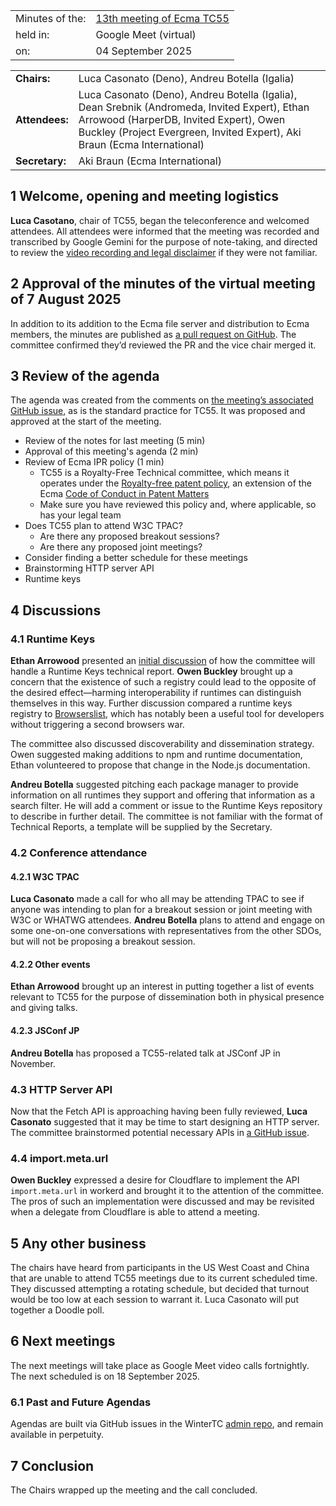 |                 |                                                                             |
|:----------------|:----------------------------------------------------------------------------|
| Minutes of the: | [13th meeting of Ecma TC55](https://github.com/WinterTC55/admin/issues/136) |
| held in:        | Google Meet (virtual)                                                       |
| on:             | 04 September 2025                                                           |

|                |                                                                                                                                                                                                                      |
|:---------------|:---------------------------------------------------------------------------------------------------------------------------------------------------------------------------------------------------------------------|
| **Chairs:**    | Luca Casonato (Deno), Andreu Botella (Igalia)                                                                                                                                                                        |
| **Attendees:** | Luca Casonato (Deno), Andreu Botella (Igalia), Dean Srebnik (Andromeda, Invited Expert), Ethan Arrowood (HarperDB, Invited Expert), Owen Buckley (Project Evergreen, Invited Expert), Aki Braun (Ecma International) |
| **Secretary:** | Aki Braun (Ecma International)                                                                                                                                                                                       |

## 1 Welcome, opening and meeting logistics

**Luca Casotano**, chair of TC55, began the teleconference and welcomed attendees. All attendees were informed that the meeting was recorded and transcribed by Google Gemini for the purpose of note-taking, and directed to review the [video recording and legal disclaimer](https://github.com/WinterTC55/admin/tree/main/VIDEO_RECORDING_AND_LEGAL_DISCLAIMER.md) if they were not familiar.

## 2 Approval of the minutes of the virtual meeting of 7 August 2025

In addition to its addition to the Ecma file server and distribution to Ecma members, the minutes are published as [a pull request on GitHub](https://github.com/WinterTC55/admin/pull/134). The committee confirmed they’d reviewed the PR and the vice chair merged it.

## 3 Review of the agenda

The agenda was created from the comments on [the meeting’s associated GitHub issue](https://github.com/WinterTC55/admin/issues/136), as is the standard practice for TC55. It was proposed and approved at the start of the meeting.

* Review of the notes for last meeting (5 min)
* Approval of this meeting's agenda (2 min)
* Review of Ecma IPR policy (1 min)
  * TC55 is a Royalty-Free Technical committee, which means it operates under the [Royalty-free patent policy](https://ecma-international.org/policies/by-ipr/royalty-free-patent-policy-extension-option/), an extension of the Ecma [Code of Conduct in Patent Matters](https://ecma-international.org/policies/by-ipr/code-of-conduct-in-patent-matters/)
  * Make sure you have reviewed this policy and, where applicable, so has your legal team
* Does TC55 plan to attend W3C TPAC?
  * Are there any proposed breakout sessions?
  * Are there any proposed joint meetings?
* Consider finding a better schedule for these meetings
* Brainstorming HTTP server API
* Runtime keys

## 4 Discussions

### 4.1 Runtime Keys

**Ethan Arrowood** presented an [initial discussion](https://github.com/WinterTC55/runtime-keys/issues/23#issuecomment-3117468534) of how the committee will handle a Runtime Keys technical report. **Owen Buckley** brought up a concern that the existence of such a registry could lead to the opposite of the desired effect—harming interoperability if runtimes can distinguish themselves in this way. Further discussion compared a runtime keys registry to [Browserslist](https://browsersl.ist/), which has notably been a useful tool for developers without triggering a second browsers war.

The committee also discussed discoverability and dissemination strategy. Owen suggested making additions to npm and runtime documentation, Ethan volunteered to propose that change in the Node.js documentation.

**Andreu Botella** suggested pitching each package manager to provide information on all runtimes they support and offering that information as a search filter. He will add a comment or issue to the Runtime Keys repository to describe in further detail.
The committee is not familiar with the format of Technical Reports, a template will be supplied by the Secretary.

### 4.2 Conference attendance

#### 4.2.1 W3C TPAC

**Luca Casonato** made a call for who all may be attending TPAC to see if anyone was intending to plan for a breakout session or joint meeting with W3C or WHATWG attendees. **Andreu Botella** plans to attend and engage on some one-on-one conversations with representatives from the other SDOs, but will not be proposing a breakout session.

#### 4.2.2 Other events

**Ethan Arrowood** brought up an interest in putting together a list of events relevant to TC55 for the purpose of dissemination both in physical presence and giving talks.

#### 4.2.3 JSConf JP

**Andreu Botella** has proposed a TC55-related talk at JSConf JP in November.

### 4.3 HTTP Server API

Now that the Fetch API is approaching having been fully reviewed, **Luca Casonato** suggested that it may be time to start designing an HTTP server. The committee brainstormed potential necessary APIs in [a GitHub issue](https://github.com/WinterTC55/admin/issues/137).

### 4.4 import.meta.url

**Owen Buckley** expressed a desire for Cloudflare to implement the API `import.meta.url` in workerd and brought it to the attention of the committee. The pros of such an implementation were discussed and may be revisited when a delegate from Cloudflare is able to attend a meeting.

## 5 Any other business

The chairs have heard from participants in the US West Coast and China that are unable to attend TC55 meetings due to its current scheduled time. They discussed attempting a rotating schedule, but decided that turnout would be too low at each session to warrant it. Luca Casonato will put together a Doodle poll.

## 6 Next meetings

The next meetings will take place as Google Meet video calls fortnightly. The next scheduled is on 18 September 2025.

### 6.1 Past and Future Agendas

Agendas are built via GitHub issues in the WinterTC [admin repo](https://github.com/WinterTC55/admin/issues), and remain available in perpetuity.

## 7 Conclusion

The Chairs wrapped up the meeting and the call concluded.
 
